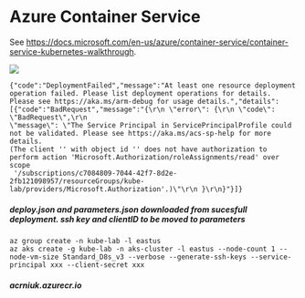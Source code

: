 # Azure Container Service

See https://docs.microsoft.com/en-us/azure/container-service/container-service-kubernetes-walkthrough. 

[<img src="http://azuredeploy.net/deploybutton.png"/>](https://portal.azure.com/#create/Microsoft.Template/uri/https%3A%2F%2Fraw.githubusercontent.com%2FIrekRomaniuk%2Fazure%2Fmaster%2Facs-kubernetes%2Fazuredeploy.json)

```
{"code":"DeploymentFailed","message":"At least one resource deployment operation failed. Please list deployment operations for details. 
Please see https://aka.ms/arm-debug for usage details.","details":[{"code":"BadRequest","message":"{\r\n \"error\": {\r\n \"code\": \"BadRequest\",\r\n 
\"message\": \"The Service Principal in ServicePrincipalProfile could not be validated. Please see https://aka.ms/acs-sp-help for more details. 
(The client '' with object id '' does not have authorization to perform action 'Microsoft.Authorization/roleAssignments/read' over scope
 '/subscriptions/c7084809-7044-42f7-8d2e-2fb121098957/resourceGroups/kube-lab/providers/Microsoft.Authorization'.)\"\r\n }\r\n}"}]}
```
##### deploy.json and parameters.json downloaded from sucesfull deployment. ssh key and clientID to be moved to parameters

```
az group create -n kube-lab -l eastus
az aks create -g kube-lab -n aks-cluster -l eastus --node-count 1 --node-vm-size Standard_D8s_v3 --verbose --generate-ssh-keys --service-principal xxx --client-secret xxx
```

##### acrniuk.azurecr.io